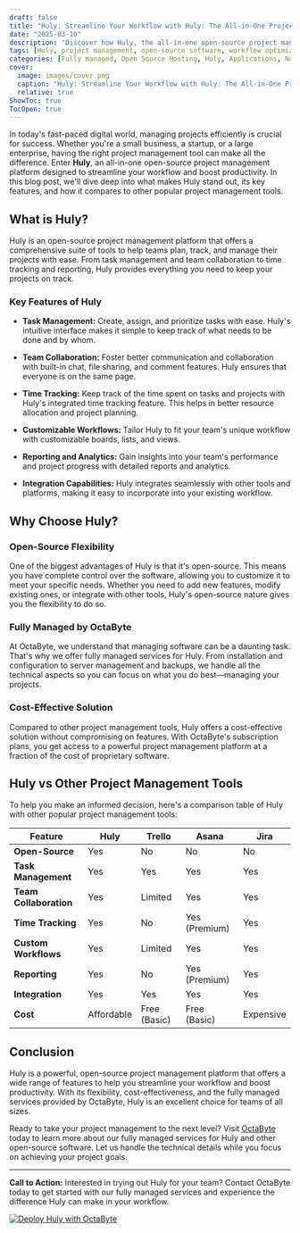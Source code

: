 ```yaml
---
draft: false
title: "Huly: Streamline Your Workflow with Huly: The All-in-One Project Management Platform"
date: "2025-03-10"
description: "Discover how Huly, the all-in-one open-source project management platform, can revolutionize your workflow. Learn about its features, benefits, and how it compares to other popular tools in this comprehensive guide."
tags: [Huly, project management, open-source software, workflow optimization, task management, team collaboration, Huly vs Trello, Huly vs Asana, Huly vs Jira, OctaByte managed services]
categories: [Fully managed, Open Source Hosting, Huly, Applications, Note Taking, Project Management]
cover:
  image: images/cover.png
  caption: "Huly: Streamline Your Workflow with Huly: The All-in-One Project Management Platform"
  relative: true
ShowToc: true
TocOpen: true
---
```



In today's fast-paced digital world, managing projects efficiently is crucial for success. Whether you're a small business, a startup, or a large enterprise, having the right project management tool can make all the difference. Enter **Huly**, an all-in-one open-source project management platform designed to streamline your workflow and boost productivity. In this blog post, we'll dive deep into what makes Huly stand out, its key features, and how it compares to other popular project management tools.

## What is Huly?

Huly is an open-source project management platform that offers a comprehensive suite of tools to help teams plan, track, and manage their projects with ease. From task management and team collaboration to time tracking and reporting, Huly provides everything you need to keep your projects on track.

### Key Features of Huly

- **Task Management:** Create, assign, and prioritize tasks with ease. Huly's intuitive interface makes it simple to keep track of what needs to be done and by whom.
  
- **Team Collaboration:** Foster better communication and collaboration with built-in chat, file sharing, and comment features. Huly ensures that everyone is on the same page.

- **Time Tracking:** Keep track of the time spent on tasks and projects with Huly's integrated time tracking feature. This helps in better resource allocation and project planning.

- **Customizable Workflows:** Tailor Huly to fit your team's unique workflow with customizable boards, lists, and views.

- **Reporting and Analytics:** Gain insights into your team's performance and project progress with detailed reports and analytics.

- **Integration Capabilities:** Huly integrates seamlessly with other tools and platforms, making it easy to incorporate into your existing workflow.

## Why Choose Huly?

### Open-Source Flexibility

One of the biggest advantages of Huly is that it's open-source. This means you have complete control over the software, allowing you to customize it to meet your specific needs. Whether you need to add new features, modify existing ones, or integrate with other tools, Huly's open-source nature gives you the flexibility to do so.

### Fully Managed by OctaByte

At OctaByte, we understand that managing software can be a daunting task. That's why we offer fully managed services for Huly. From installation and configuration to server management and backups, we handle all the technical aspects so you can focus on what you do best—managing your projects.

### Cost-Effective Solution

Compared to other project management tools, Huly offers a cost-effective solution without compromising on features. With OctaByte's subscription plans, you get access to a powerful project management platform at a fraction of the cost of proprietary software.

## Huly vs Other Project Management Tools

To help you make an informed decision, here's a comparison table of Huly with other popular project management tools:

| Feature                | Huly                  | Trello               | Asana                | Jira                 |
|------------------------|-----------------------|----------------------|----------------------|----------------------|
| **Open-Source**        | Yes                   | No                   | No                   | No                   |
| **Task Management**    | Yes                   | Yes                  | Yes                  | Yes                  |
| **Team Collaboration** | Yes                   | Limited              | Yes                  | Yes                  |
| **Time Tracking**      | Yes                   | No                   | Yes (Premium)        | Yes                  |
| **Custom Workflows**   | Yes                   | Limited              | Yes                  | Yes                  |
| **Reporting**          | Yes                   | No                   | Yes (Premium)        | Yes                  |
| **Integration**        | Yes                   | Yes                  | Yes                  | Yes                  |
| **Cost**               | Affordable            | Free (Basic)         | Free (Basic)         | Expensive            |

## Conclusion

Huly is a powerful, open-source project management platform that offers a wide range of features to help you streamline your workflow and boost productivity. With its flexibility, cost-effectiveness, and the fully managed services provided by OctaByte, Huly is an excellent choice for teams of all sizes.

Ready to take your project management to the next level? Visit [OctaByte](https://octabyte.io) today to learn more about our fully managed services for Huly and other open-source software. Let us handle the technical details while you focus on achieving your project goals.

---

**Call to Action:** Interested in trying out Huly for your team? Contact OctaByte today to get started with our fully managed services and experience the difference Huly can make in your workflow.

[![Deploy Huly with OctaByte](/images/deploy-on-octabyte.png)](https://octabyte.io/fully-managed-open-source-services/applications/note-taking/huly)